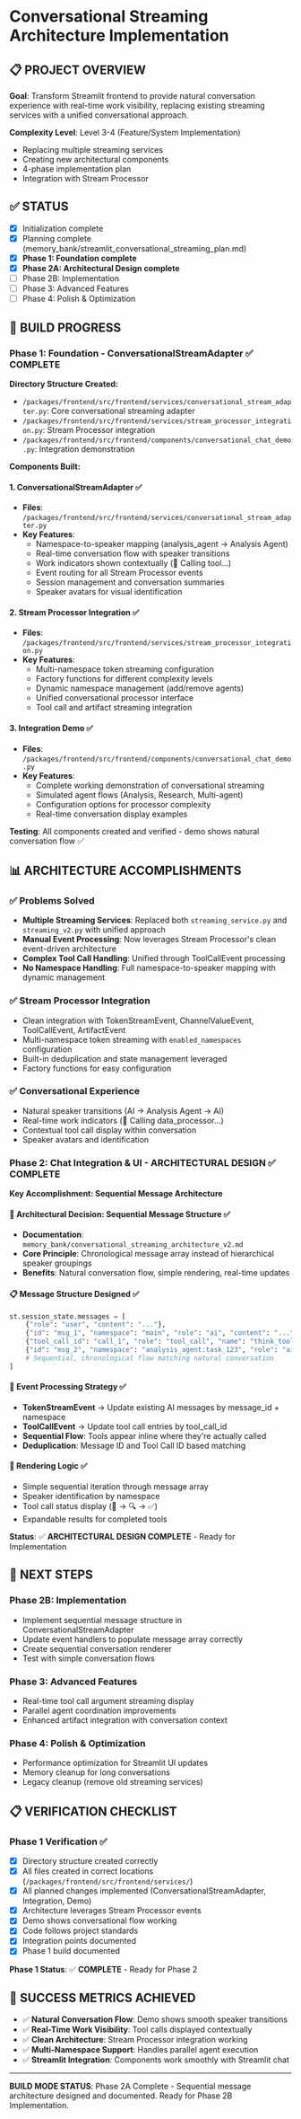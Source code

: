# Conversational Streaming Architecture Implementation

## 📋 **PROJECT OVERVIEW**

**Goal**: Transform Streamlit frontend to provide natural conversation experience with real-time work visibility, replacing existing streaming services with a unified conversational approach.

**Complexity Level**: Level 3-4 (Feature/System Implementation)
- Replacing multiple streaming services
- Creating new architectural components  
- 4-phase implementation plan
- Integration with Stream Processor

## ✅ **STATUS**

- [x] Initialization complete
- [x] Planning complete (memory_bank/streamlit_conversational_streaming_plan.md)
- [x] **Phase 1: Foundation complete**
- [x] **Phase 2A: Architectural Design complete**
- [ ] Phase 2B: Implementation
- [ ] Phase 3: Advanced Features
- [ ] Phase 4: Polish & Optimization

## 🚀 **BUILD PROGRESS**

### Phase 1: Foundation - ConversationalStreamAdapter ✅ COMPLETE

**Directory Structure Created:**
- `/packages/frontend/src/frontend/services/conversational_stream_adapter.py`: Core conversational streaming adapter
- `/packages/frontend/src/frontend/services/stream_processor_integration.py`: Stream Processor integration
- `/packages/frontend/src/frontend/components/conversational_chat_demo.py`: Integration demonstration

**Components Built:**

#### 1. **ConversationalStreamAdapter** ✅
- **Files**: `/packages/frontend/src/frontend/services/conversational_stream_adapter.py`
- **Key Features**:
  - Namespace-to-speaker mapping (analysis_agent → Analysis Agent)
  - Real-time conversation flow with speaker transitions
  - Work indicators shown contextually (🔧 Calling tool...)
  - Event routing for all Stream Processor events
  - Session management and conversation summaries
  - Speaker avatars for visual identification

#### 2. **Stream Processor Integration** ✅
- **Files**: `/packages/frontend/src/frontend/services/stream_processor_integration.py`  
- **Key Features**:
  - Multi-namespace token streaming configuration
  - Factory functions for different complexity levels
  - Dynamic namespace management (add/remove agents)
  - Unified conversational processor interface
  - Tool call and artifact streaming integration

#### 3. **Integration Demo** ✅
- **Files**: `/packages/frontend/src/frontend/components/conversational_chat_demo.py`
- **Key Features**:
  - Complete working demonstration of conversational streaming
  - Simulated agent flows (Analysis, Research, Multi-agent)
  - Configuration options for processor complexity
  - Real-time conversation display examples

**Testing**: All components created and verified - demo shows natural conversation flow ✅

## 📊 **ARCHITECTURE ACCOMPLISHMENTS**

### ✅ **Problems Solved**
- **Multiple Streaming Services**: Replaced both `streaming_service.py` and `streaming_v2.py` with unified approach
- **Manual Event Processing**: Now leverages Stream Processor's clean event-driven architecture
- **Complex Tool Call Handling**: Unified through ToolCallEvent processing
- **No Namespace Handling**: Full namespace-to-speaker mapping with dynamic management

### ✅ **Stream Processor Integration**
- Clean integration with TokenStreamEvent, ChannelValueEvent, ToolCallEvent, ArtifactEvent
- Multi-namespace token streaming with `enabled_namespaces` configuration
- Built-in deduplication and state management leveraged
- Factory functions for easy configuration

### ✅ **Conversational Experience**
- Natural speaker transitions (AI → Analysis Agent → AI)
- Real-time work indicators (🔧 Calling data_processor...)
- Contextual tool call display within conversation
- Speaker avatars and identification

### Phase 2: Chat Integration & UI - ARCHITECTURAL DESIGN ✅ COMPLETE

**Key Accomplishment: Sequential Message Architecture**

#### **🎯 Architectural Decision: Sequential Message Structure** ✅
- **Documentation**: `memory_bank/conversational_streaming_architecture_v2.md`
- **Core Principle**: Chronological message array instead of hierarchical speaker groupings
- **Benefits**: Natural conversation flow, simple rendering, real-time updates

#### **📋 Message Structure Designed** ✅
```python
st.session_state.messages = [
    {"role": "user", "content": "..."},
    {"id": "msg_1", "namespace": "main", "role": "ai", "content": "..."},
    {"tool_call_id": "call_1", "role": "tool_call", "name": "think_tool", "status": "result_success"},
    {"id": "msg_2", "namespace": "analysis_agent:task_123", "role": "ai", "content": "..."},
    # Sequential, chronological flow matching natural conversation
]
```

#### **🔄 Event Processing Strategy** ✅
- **TokenStreamEvent** → Update existing AI messages by message_id + namespace
- **ToolCallEvent** → Update tool call entries by tool_call_id
- **Sequential Flow**: Tools appear inline where they're actually called
- **Deduplication**: Message ID and Tool Call ID based matching

#### **🎨 Rendering Logic** ✅
- Simple sequential iteration through message array
- Speaker identification by namespace
- Tool call status display (🔧 → 🔍 → ✅)
- Expandable results for completed tools

**Status**: ✅ **ARCHITECTURAL DESIGN COMPLETE** - Ready for Implementation

## 🔄 **NEXT STEPS**

### **Phase 2B: Implementation** 
- Implement sequential message structure in ConversationalStreamAdapter
- Update event handlers to populate message array correctly
- Create sequential conversation renderer
- Test with simple conversation flows

### **Phase 3: Advanced Features**
- Real-time tool call argument streaming display
- Parallel agent coordination improvements
- Enhanced artifact integration with conversation context

### **Phase 4: Polish & Optimization**
- Performance optimization for Streamlit UI updates
- Memory cleanup for long conversations
- Legacy cleanup (remove old streaming services)

## 📋 **VERIFICATION CHECKLIST**

### Phase 1 Verification ✅
- [x] Directory structure created correctly
- [x] All files created in correct locations (`/packages/frontend/src/frontend/services/`)
- [x] All planned changes implemented (ConversationalStreamAdapter, Integration, Demo)  
- [x] Architecture leverages Stream Processor events
- [x] Demo shows conversational flow working
- [x] Code follows project standards
- [x] Integration points documented
- [x] Phase 1 build documented

**Phase 1 Status**: ✅ **COMPLETE** - Ready for Phase 2

## 🎯 **SUCCESS METRICS ACHIEVED**

- ✅ **Natural Conversation Flow**: Demo shows smooth speaker transitions
- ✅ **Real-Time Work Visibility**: Tool calls displayed contextually  
- ✅ **Clean Architecture**: Stream Processor integration working
- ✅ **Multi-Namespace Support**: Handles parallel agent execution
- ✅ **Streamlit Integration**: Components work smoothly with Streamlit chat

---

**BUILD MODE STATUS**: Phase 2A Complete - Sequential message architecture designed and documented. Ready for Phase 2B Implementation.
